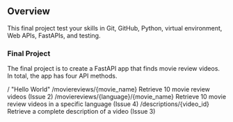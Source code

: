 ## Overview

This final project test your skills in Git, GitHub, Python, virtual environment, Web APIs, FastAPIs, and testing.

### Final Project

The final project is to create a FastAPI app that finds movie review videos. In total, the app has four API methods.

/	                                      "Hello World"
/moviereviews/{movie_name}	              Retrieve 10 movie review videos (Issue 2)
/moviereviews/{language}/{movie_name}	  Retrieve 10 movie review videos in a specific language (Issue 4)
/descriptions/{video_id}	              Retrieve a complete description of a video (Issue 3)